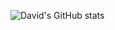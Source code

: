 ![David's GitHub stats](https://github-readme-stats.vercel.app/api?username=davidwilliford99&show_icons=true&theme=cobalt)

<!-- GitHub readme stats comes with several built-in themes (e.g. dark, radical, merko, gruvbox, tokyonight, onedark, cobalt, synthwave, highcontrast, dracula). -->
